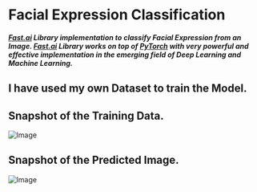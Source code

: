 # **Facial Expression Classification**

##### [Fast.ai](http://course18.fast.ai/ml.html) Library implementation to classify **Facial Expression from an Image**. [Fast.ai](http://course18.fast.ai/ml.html) Library works on top of [PyTorch](https://pytorch.org/) with very powerful and effective implementation in the emerging field of **Deep Learning** and **Machine Learning**.

## I have used my own **Dataset** to train the **Model**.
## **Snapshot of the Training Data**.
![Image](https://res.cloudinary.com/dge89aqpc/image/upload/v1595263839/1_duhky8.png)

## **Snapshot of the Predicted Image**.
![Image](https://res.cloudinary.com/dge89aqpc/image/upload/v1595263853/2_shyhkx.png)
